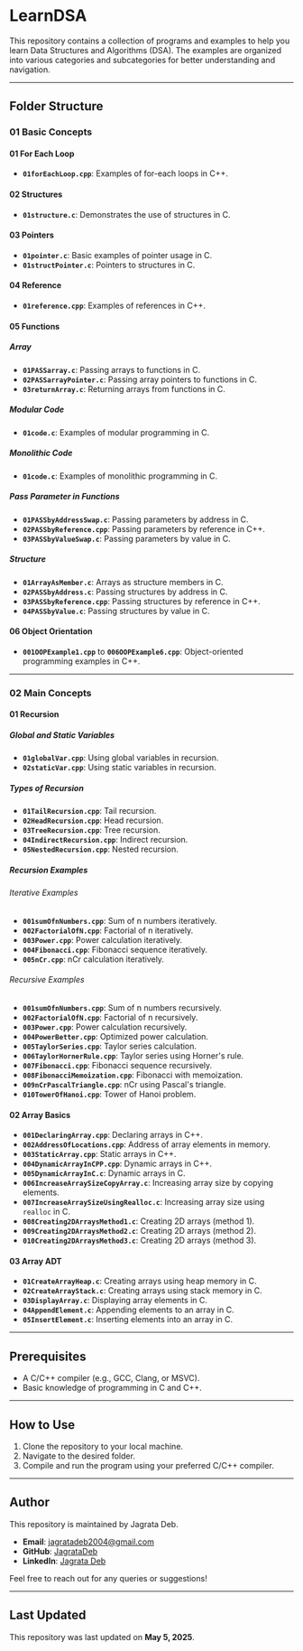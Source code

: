 # LearnDSA

This repository contains a collection of programs and examples to help you learn Data Structures and Algorithms (DSA). The examples are organized into various categories and subcategories for better understanding and navigation.

---

## Folder Structure

### 01 Basic Concepts

#### 01 For Each Loop
- **`01forEachLoop.cpp`**: Examples of for-each loops in C++.

#### 02 Structures
- **`01structure.c`**: Demonstrates the use of structures in C.

#### 03 Pointers
- **`01pointer.c`**: Basic examples of pointer usage in C.
- **`01structPointer.c`**: Pointers to structures in C.

#### 04 Reference
- **`01reference.cpp`**: Examples of references in C++.

#### 05 Functions

##### Array
- **`01PASSarray.c`**: Passing arrays to functions in C.
- **`02PASSarrayPointer.c`**: Passing array pointers to functions in C.
- **`03returnArray.c`**: Returning arrays from functions in C.

##### Modular Code
- **`01code.c`**: Examples of modular programming in C.

##### Monolithic Code
- **`01code.c`**: Examples of monolithic programming in C.

##### Pass Parameter in Functions
- **`01PASSbyAddressSwap.c`**: Passing parameters by address in C.
- **`02PASSbyReference.cpp`**: Passing parameters by reference in C++.
- **`03PASSbyValueSwap.c`**: Passing parameters by value in C.

##### Structure
- **`01ArrayAsMember.c`**: Arrays as structure members in C.
- **`02PASSbyAddress.c`**: Passing structures by address in C.
- **`03PASSbyReference.cpp`**: Passing structures by reference in C++.
- **`04PASSbyValue.c`**: Passing structures by value in C.

#### 06 Object Orientation
- **`001OOPExample1.cpp`** to **`006OOPExample6.cpp`**: Object-oriented programming examples in C++.

---

### 02 Main Concepts

#### 01 Recursion

##### Global and Static Variables
- **`01globalVar.cpp`**: Using global variables in recursion.
- **`02staticVar.cpp`**: Using static variables in recursion.

##### Types of Recursion
- **`01TailRecursion.cpp`**: Tail recursion.
- **`02HeadRecursion.cpp`**: Head recursion.
- **`03TreeRecursion.cpp`**: Tree recursion.
- **`04IndirectRecursion.cpp`**: Indirect recursion.
- **`05NestedRecursion.cpp`**: Nested recursion.

##### Recursion Examples

###### Iterative Examples
- **`001sumOfnNumbers.cpp`**: Sum of n numbers iteratively.
- **`002FactorialOfN.cpp`**: Factorial of n iteratively.
- **`003Power.cpp`**: Power calculation iteratively.
- **`004Fibonacci.cpp`**: Fibonacci sequence iteratively.
- **`005nCr.cpp`**: nCr calculation iteratively.

###### Recursive Examples
- **`001sumOfnNumbers.cpp`**: Sum of n numbers recursively.
- **`002FactorialOfN.cpp`**: Factorial of n recursively.
- **`003Power.cpp`**: Power calculation recursively.
- **`004PowerBetter.cpp`**: Optimized power calculation.
- **`005TaylorSeries.cpp`**: Taylor series calculation.
- **`006TaylorHornerRule.cpp`**: Taylor series using Horner's rule.
- **`007Fibonacci.cpp`**: Fibonacci sequence recursively.
- **`008FibonacciMemoization.cpp`**: Fibonacci with memoization.
- **`009nCrPascalTriangle.cpp`**: nCr using Pascal's triangle.
- **`010TowerOfHanoi.cpp`**: Tower of Hanoi problem.

#### 02 Array Basics
- **`001DeclaringArray.cpp`**: Declaring arrays in C++.
- **`002AddressOfLocations.cpp`**: Address of array elements in memory.
- **`003StaticArray.cpp`**: Static arrays in C++.
- **`004DynamicArrayInCPP.cpp`**: Dynamic arrays in C++.
- **`005DynamicArrayInC.c`**: Dynamic arrays in C.
- **`006IncreaseArraySizeCopyArray.c`**: Increasing array size by copying elements.
- **`007IncreaseArraySizeUsingRealloc.c`**: Increasing array size using `realloc` in C.
- **`008Creating2DArraysMethod1.c`**: Creating 2D arrays (method 1).
- **`009Creating2DArraysMethod2.c`**: Creating 2D arrays (method 2).
- **`010Creating2DArraysMethod3.c`**: Creating 2D arrays (method 3).

#### 03 Array ADT
- **`01CreateArrayHeap.c`**: Creating arrays using heap memory in C.
- **`02CreateArrayStack.c`**: Creating arrays using stack memory in C.
- **`03DisplayArray.c`**: Displaying array elements in C.
- **`04AppendElement.c`**: Appending elements to an array in C.
- **`05InsertElement.c`**: Inserting elements into an array in C.

---

## Prerequisites

- A C/C++ compiler (e.g., GCC, Clang, or MSVC).
- Basic knowledge of programming in C and C++.

---

## How to Use

1. Clone the repository to your local machine.
2. Navigate to the desired folder.
3. Compile and run the program using your preferred C/C++ compiler.

---

## Author

This repository is maintained by Jagrata Deb.

- **Email**: jagratadeb2004@gmail.com
- **GitHub**: [JagrataDeb](https://github.com/jagratadeb)
- **LinkedIn**: [Jagrata Deb](https://www.linkedin.com/in/jagratadeb/)

Feel free to reach out for any queries or suggestions!

---

## Last Updated

This repository was last updated on **May 5, 2025**.

